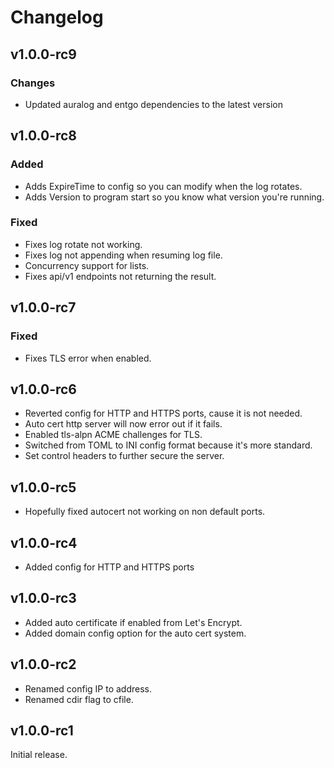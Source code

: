 # Changelog

## v1.0.0-rc9
### Changes
* Updated auralog and entgo dependencies to the latest version

## v1.0.0-rc8
### Added
* Adds ExpireTime to config so you can modify when the log rotates.
* Adds Version to program start so you know what version you're running.

### Fixed
* Fixes log rotate not working.
* Fixes log not appending when resuming log file.
* Concurrency support for lists.
* Fixes api/v1 endpoints not returning the result.

## v1.0.0-rc7
### Fixed
* Fixes TLS error when enabled.

## v1.0.0-rc6
* Reverted config for HTTP and HTTPS ports, cause it is not needed.
* Auto cert http server will now error out if it fails.
* Enabled tls-alpn ACME challenges for TLS.
* Switched from TOML to INI config format because it's more standard.
* Set control headers to further secure the server.

## v1.0.0-rc5
* Hopefully fixed autocert not working on non default ports.

## v1.0.0-rc4
* Added config for HTTP and HTTPS ports

## v1.0.0-rc3
* Added auto certificate if enabled from Let's Encrypt.
* Added domain config option for the auto cert system.

## v1.0.0-rc2
* Renamed config IP to address.
* Renamed cdir flag to cfile.

## v1.0.0-rc1
Initial release.